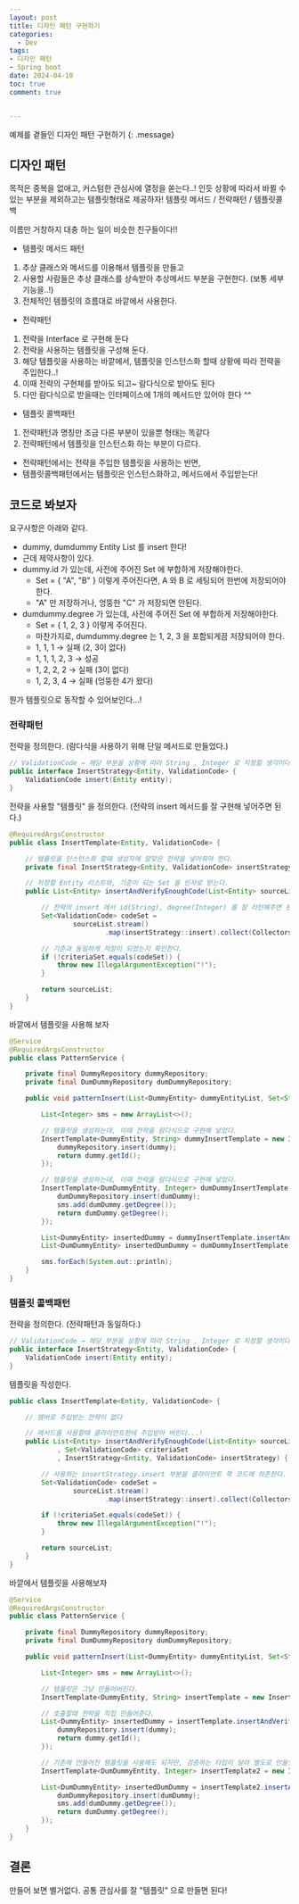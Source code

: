 ```yaml
---
layout: post
title: 디자인 패턴 구현하기
categories:
  - Dev
tags:
- 디자인 패턴
- Spring boot
date: 2024-04-10
toc: true
comment: true


---
```


예제를 곁들인 디자인 패턴 구현하기
{: .message}

## 디자인 패턴
목적은 중복을 없애고, 커스텀한 관심사에 열정을 쏟는다..! 인듯
상황에 따라서 바뀔 수 있는 부분을 제외하고는 템플릿형태로 제공하자!
템플릿 메서드 / 전략패턴 / 템플릿콜백

이름만 거창하지 대충 하는 일이 비슷한 친구들이다!!

- 템플릿 메서드 패턴
1. 추상 클래스와 메서드를 이용해서 템플릿을 만들고
2. 사용할 사람들은 추상 클래스를 상속받아 추상메서드 부분을 구현한다. (보통 세부 기능을..!)
3. 전체적인 템플릿의 흐름대로 바깥에서 사용한다.

- 전략패턴
1. 전략을 Interface 로 구현해 둔다
2. 전략을 사용하는 템플릿을 구성해 둔다.
3. 해당 템플릿을 사용하는 바깥에서, 템플릿을 인스턴스화 할때 상황에 따라 전략을 주입한다..!
4. 이때 전략의 구현체를 받아도 되고~ 람다식으로 받아도 된다
5. 다만 람다식으로 받을때는 인터페이스에 1개의 메서드만 있어야 한다 ^^

- 템플릿 콜백패턴
1. 전략패턴과 명칭만 조금 다른 부분이 있을뿐 형태는 똑같다
2. 전략패턴에서 템플릿을 인스턴스화 하는 부분이 다르다. 
  - 전략패턴에서는 전략을 주입한 템플릿을 사용하는 반면,
  - 템플릿콜백패턴에서는 템플릿은 인스턴스화하고, 메서드에서 주입받는다!


## 코드로 봐보자

요구사항은 아래와 같다.
- dummy, dumdummy Entity List 를 insert 한다!
- 근데 제약사항이 있다.
- dummy.id 가 있는데, 사전에 주어진 Set 에 부합하게 저장해야한다.
  - Set = { "A", "B" } 이렇게 주어진다면, A 와 B 로 세팅되어 한번에 저장되어야 한다.
  - "A" 만 저장하거나, 엉뚱한 "C" 가 저장되면 안된다.
- dumdummy.degree 가 있는데, 사전에 주어진 Set 에 부합하게 저장해야한다.
  - Set = { 1, 2, 3 } 이렇게 주어진다.
  - 마찬가지로, dumdummy.degree 는 1, 2, 3 을 포함되게끔 저장되어야 한다.
  - 1, 1, 1 → 실패 (2, 3이 없다)
  - 1, 1, 1, 2, 3 → 성공
  - 1, 2, 2, 2 → 실패 (3이 없다)
  - 1, 2, 3, 4 → 실패 (엉뚱한 4가 왔다)

뭔가 템플릿으로 동작할 수 있어보인다...!


### 전략패턴

전략을 정의한다. (람다식을 사용하기 위해 단일 메서드로 만들었다.)
```java
// ValidationCode → 해당 부분을 상황에 따라 String , Integer 로 지정할 생각이다.
public interface InsertStrategy<Entity, ValidationCode> {
    ValidationCode insert(Entity entity);
}
```

전략을 사용할 "템플릿" 을 정의한다. (전략의 insert 메서드를 잘 구현해 넣어주면 된다.)
```java
@RequiredArgsConstructor
public class InsertTemplate<Entity, ValidationCode> {

    // 템플릿을 인스턴스화 할때 생성자에 알맞은 전략을 넣어줘야 한다.
    private final InsertStrategy<Entity, ValidationCode> insertStrategy;

    // 저장할 Entity 리스트와, 기준이 되는 Set 을 인자로 받는다.
    public List<Entity> insertAndVerifyEnoughCode(List<Entity> sourceList, Set<ValidationCode> criteriaSet) {

        // 전략의 insert 에서 id(String), degree(Integer) 를 잘 리턴해주면 된다.
        Set<ValidationCode> codeSet =
                sourceList.stream()
                        .map(insertStrategy::insert).collect(Collectors.toSet());

        // 기준과 동일하게 저장이 되었는지 확인한다.
        if (!criteriaSet.equals(codeSet)) {
            throw new IllegalArgumentException("!");
        }

        return sourceList;
    }
}

```

바깥에서 템플릿을 사용해 보자

```java
@Service
@RequiredArgsConstructor
public class PatternService {

    private final DummyRepository dummyRepository;
    private final DumDummyRepository dumDummyRepository;

    public void patternInsert(List<DummyEntity> dummyEntityList, Set<String> codes, List<DumDummyEntity> dumDummyEntityList, Set<Integer> degrees) {

        List<Integer> sms = new ArrayList<>();

        // 템플릿을 생성하는데, 이때 전략을 람다식으로 구현해 넣었다.
        InsertTemplate<DummyEntity, String> dummyInsertTemplate = new InsertTemplate<>((DummyEntity dummy) -> {
            dummyRepository.insert(dummy);
            return dummy.getId();
        });

        // 템플릿을 생성하는데, 이때 전략을 람다식으로 구현해 넣었다.
        InsertTemplate<DumDummyEntity, Integer> dumDummyInsertTemplate = new InsertTemplate<>((DumDummyEntity dumDummy) -> {
            dumDummyRepository.insert(dumDummy);
            sms.add(dumDummy.getDegree());
            return dumDummy.getDegree();
        });

        List<DummyEntity> insertedDummy = dummyInsertTemplate.insertAndVerifyEnoughCode(dummyEntityList, codes);
        List<DumDummyEntity> insertedDumDummy = dumDummyInsertTemplate.insertAndVerifyEnoughCode(dumDummyEntityList, degrees);

        sms.forEach(System.out::println);
    }
}
```

### 템플릿 콜백패턴

전략을 정의한다. (전략패턴과 동일하다.)
```java
// ValidationCode → 해당 부분을 상황에 따라 String , Integer 로 지정할 생각이다.
public interface InsertStrategy<Entity, ValidationCode> {
    ValidationCode insert(Entity entity);
}
```

템플릿을 작성한다.
```java
public class InsertTemplate<Entity, ValidationCode> {

    // 멤버로 주입받는 전략이 없다

    // 메서드를 사용할때 클라이언트한테 주입받아 버린다...!
    public List<Entity> insertAndVerifyEnoughCode(List<Entity> sourceList
            , Set<ValidationCode> criteriaSet
            , InsertStrategy<Entity, ValidationCode> insertStrategy) {

        // 사용하는 insertStrategy.insert 부분을 클라이언트 쪽 코드에 의존한다. (이래서 콜백인듯)
        Set<ValidationCode> codeSet =
                sourceList.stream()
                        .map(insertStrategy::insert).collect(Collectors.toSet());

        if (!criteriaSet.equals(codeSet)) {
            throw new IllegalArgumentException("!");
        }

        return sourceList;
    }
}
```

바깥에서 템플릿을 사용해보자

```java
@Service
@RequiredArgsConstructor
public class PatternService {

    private final DummyRepository dummyRepository;
    private final DumDummyRepository dumDummyRepository;

    public void patternInsert(List<DummyEntity> dummyEntityList, Set<String> codes, List<DumDummyEntity> dumDummyEntityList, Set<Integer> degrees) {

        List<Integer> sms = new ArrayList<>();

        // 템플릿은 그냥 만들어버린다.
        InsertTemplate<DummyEntity, String> insertTemplate = new InsertTemplate<>();

        // 호출할때 전략을 직접 만들어준다.
        List<DummyEntity> insertedDummy = insertTemplate.insertAndVerifyEnoughCode(dummyEntityList, codes, (DummyEntity dummy) -> {
            dummyRepository.insert(dummy);
            return dummy.getId();
        });

        // 기존에 만들어진 템플릿을 사용해도 되지만, 검증하는 타입이 달라 별도로 만들었다. (dumdummy 는 Integer 타입으로 검증)
        InsertTemplate<DumDummyEntity, Integer> insertTemplate2 = new InsertTemplate<>();

        List<DumDummyEntity> insertedDumDummy = insertTemplate2.insertAndVerifyEnoughCode(dumDummyEntityList, degrees, (DumDummyEntity dumDummy) -> {
            dumDummyRepository.insert(dumDummy);
            sms.add(dumDummy.getDegree());
            return dumDummy.getDegree();
        });
    }
}
```


## 결론
만들어 보면 별거없다.
공통 관심사를 잘 "템플릿" 으로 만들면 된다!
